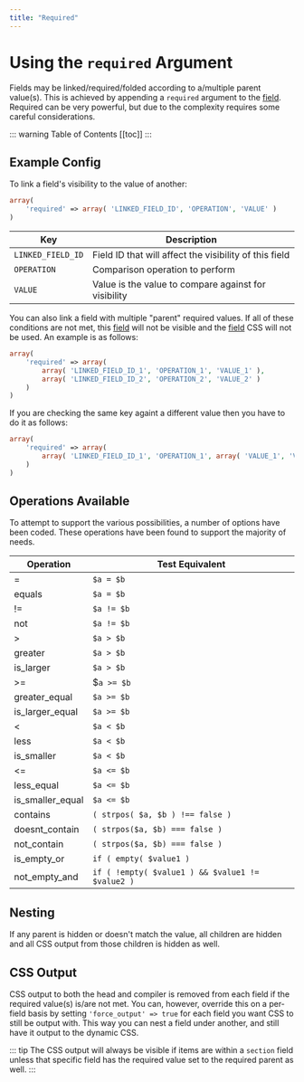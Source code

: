 ```yaml
---
title: "Required" 
---
```


# Using the `required` Argument

Fields may be linked/required/folded according to a/multiple parent value(s). This is achieved by appending a 
`required` argument to the [field](../objects/field.md). Required can be very powerful, but due to the complexity requires 
some careful considerations.

::: warning Table of Contents
[[toc]]
:::
    
## Example Config

To link a field's visibility to the value of another:
    
```php
array(
    'required' => array( 'LINKED_FIELD_ID', 'OPERATION', 'VALUE' )
)
```
|Key|Description|
|--- |--- |
|`LINKED_FIELD_ID`|Field ID that will affect the visibility of this field|
|`OPERATION`|Comparison operation to perform|
|`VALUE`|Value is the value to compare against for visibility|

You can also link a field with multiple "parent" required values. If all of these conditions are not met, this 
[field](../objects/field.md) will not be visible and the [field](../objects/field.md#output) CSS will not be used. 
An example is as follows:

    
```php
array(
    'required' => array( 
        array( 'LINKED_FIELD_ID_1', 'OPERATION_1', 'VALUE_1' ), 
        array( 'LINKED_FIELD_ID_2', 'OPERATION_2', 'VALUE_2' ) 
    )
)
```
If you are checking the same key againt a different value then you have to do it as follows:


```php
array(
    'required' => array( 
        array( 'LINKED_FIELD_ID_1', 'OPERATION_1', array( 'VALUE_1', 'VALUE_2' ) )
    )
)
```

## Operations Available

To attempt to support the various possibilities, a number of options have been coded. These operations have been found to
support the majority of needs.

|Operation|Test Equivalent|
|--- |--- |
|=|`$a = $b`|
|equals|`$a = $b`|
|!=|`$a != $b`|
|not|`$a != $b`|
|>|`$a > $b`|
|greater|`$a > $b`|
|is_larger|`$a > $b`|
|>=|$`a >= $b`|
|greater_equal|`$a >= $b`|
|is_larger_equal|`$a >= $b`|
|<|`$a < $b`|
|less|`$a < $b`|
|is_smaller|`$a < $b`|
|<=|`$a <= $b`|
|less_equal|`$a <= $b`|
|is_smaller_equal|`$a <= $b`|
|contains|`( strpos( $a, $b ) !== false )`|
|doesnt_contain|`( strpos($a, $b) === false )`|
|not_contain|`( strpos($a, $b) === false )`|
|is_empty_or|`if ( empty( $value1 )`|
|not_empty_and|`if ( !empty( $value1 ) && $value1 != $value2 )`|

    

## Nesting
If any parent is hidden or doesn't match the value, all children are 
hidden and all CSS output from those children is hidden as well.

## CSS Output
CSS output to both the head and compiler is removed from each field if the required value(s) is/are not met. You can, 
however, override this on a per-field basis by setting `'force_output' => true` for each field you want CSS to still be 
output with. This way you can nest a field under another, and still have it output to the dynamic CSS.

::: tip
The CSS output will always be visible if items are within a `section` field unless that specific field has the required value set to the required parent as well.
:::
